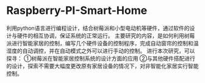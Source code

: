 # Raspberry-PI-Smart-Home
利用python语言进行编程设计，结合树莓派和小型电动机等硬件，通过软件的设计与硬件的相互协调，保证系统的正常运行。
主要研究的内容，是如何利用树莓派进行智能家居的控制，编写几个硬件设备的控制程序，完成自动窗帘的控制和温湿度的自动调控，并在自动模式之外可以进行手动的控制。
进行本次研究，可以探寻：
①树莓派在智能家居控制系统的设计方面的应用
②与其他硬件搭配进行的设计，探索不需要大幅度更改原有家居设备的情况下，对非智能化家居实行智能控制。
